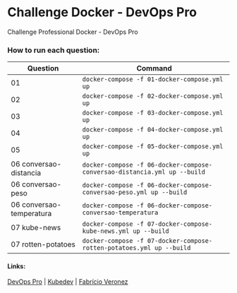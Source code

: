 # Challenge Docker - DevOps Pro
Challenge Professional Docker - DevOps Pro

### How to run each question:

| Question                 | Command                                                                  |
| ------------------------ | ------------------------------------------------------------------------ |
| 01                       | `docker-compose -f 01-docker-compose.yml up`                             |
| 02                       | `docker-compose -f 02-docker-compose.yml up`                             |
| 03                       | `docker-compose -f 03-docker-compose.yml up`                             |
| 04                       | `docker-compose -f 04-docker-compose.yml up`                             |
| 05                       | `docker-compose -f 05-docker-compose.yml up`                             |
| 06 conversao-distancia   | `docker-compose -f 06-docker-compose-conversao-distancia.yml up --build` |
| 06 conversao-peso        | `docker-compose -f 06-docker-compose-conversao-peso.yml up --build`      |
| 06 conversao-temperatura | `docker-compose -f 06-docker-compose-conversao-temperatura`              |
| 07 kube-news             | `docker-compose -f 07-docker-compose-kube-news.yml up --build`           |
| 07 rotten-potatoes       | `docker-compose -f 07-docker-compose-rotten-potatoes.yml up --build`     |

#### Links:
[DevOps Pro](https://devopspro.com.br)
|
[Kubedev](https://github.com/kubedev)
|
[Fabrício Veronez](https://github.com/fabricioveronez)